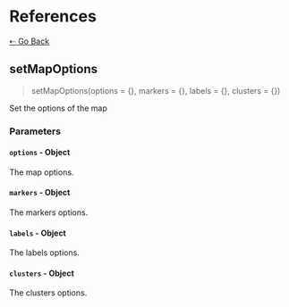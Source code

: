 # References

[&#8672; Go Back](../references/)

## setMapOptions

> setMapOptions(options = {}, markers = {}, labels = {}, clusters = {})

Set the options of the map

### Parameters

#### `options` - Object

The map options.

#### `markers` - Object

The markers options.

#### `labels` - Object

The labels options.

#### `clusters` - Object

The clusters options.

